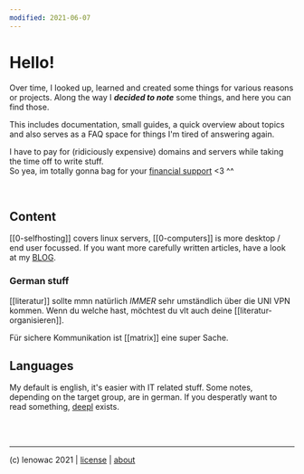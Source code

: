 ```yaml
---
modified: 2021-06-07
---
```


# Hello!

Over time, I looked up, learned and created some things for various reasons or projects. Along the way I ***decided to note*** some things, and here you can find those.    

This includes documentation, small guides, a quick overview about topics and also serves as a FAQ space for things I'm tired of answering again.    


I have to pay for (ridiciously expensive) domains and servers while taking the time off to write stuff.    
So yea, im totally gonna bag for your [financial support](https://liberapay.com/lenowac) <3 ^^

<br/>

## Content
 
[[0-selfhosting]] covers linux servers, [[0-computers]] is more desktop / end user focussed.
If you want more carefully written articles, have a look at my [BLOG](https://blog.decided.to).    
 
### German stuff

[[literatur]] sollte mmn natürlich _IMMER_ sehr umständlich über die UNI VPN kommen. Wenn du welche hast, möchtest du vlt auch deine [[literatur-organisieren]].    

Für sichere Kommunikation ist [[matrix]] eine super Sache.
    

## Languages
 
My default is english, it's easier with IT related stuff. Some notes, depending on the target group, are in german. 
If you desperatly want to read something, [deepl](https://deepl.com) exists.    

    
<br/>

<br/>

-------
(c) lenowac 2021 | [license](https://decided.to/license) | [about](https://decided.to/about)
